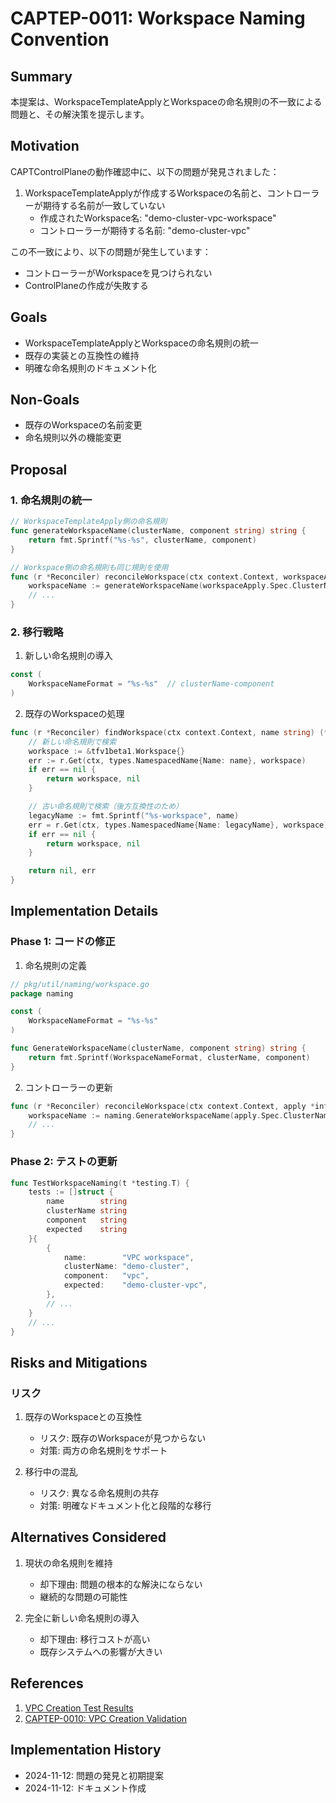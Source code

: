 # CAPTEP-0011: Workspace Naming Convention

## Summary

本提案は、WorkspaceTemplateApplyとWorkspaceの命名規則の不一致による問題と、その解決策を提示します。

## Motivation

CAPTControlPlaneの動作確認中に、以下の問題が発見されました：

1. WorkspaceTemplateApplyが作成するWorkspaceの名前と、コントローラーが期待する名前が一致していない
   - 作成されたWorkspace名: "demo-cluster-vpc-workspace"
   - コントローラーが期待する名前: "demo-cluster-vpc"

この不一致により、以下の問題が発生しています：
- コントローラーがWorkspaceを見つけられない
- ControlPlaneの作成が失敗する

## Goals

- WorkspaceTemplateApplyとWorkspaceの命名規則の統一
- 既存の実装との互換性の維持
- 明確な命名規則のドキュメント化

## Non-Goals

- 既存のWorkspaceの名前変更
- 命名規則以外の機能変更

## Proposal

### 1. 命名規則の統一

```go
// WorkspaceTemplateApply側の命名規則
func generateWorkspaceName(clusterName, component string) string {
    return fmt.Sprintf("%s-%s", clusterName, component)
}

// Workspace側の命名規則も同じ規則を使用
func (r *Reconciler) reconcileWorkspace(ctx context.Context, workspaceApply *infrastructurev1beta1.WorkspaceTemplateApply) error {
    workspaceName := generateWorkspaceName(workspaceApply.Spec.ClusterName, workspaceApply.Spec.Component)
    // ...
}
```

### 2. 移行戦略

1. 新しい命名規則の導入
```go
const (
    WorkspaceNameFormat = "%s-%s"  // clusterName-component
)
```

2. 既存のWorkspaceの処理
```go
func (r *Reconciler) findWorkspace(ctx context.Context, name string) (*tfv1beta1.Workspace, error) {
    // 新しい命名規則で検索
    workspace := &tfv1beta1.Workspace{}
    err := r.Get(ctx, types.NamespacedName{Name: name}, workspace)
    if err == nil {
        return workspace, nil
    }

    // 古い命名規則で検索（後方互換性のため）
    legacyName := fmt.Sprintf("%s-workspace", name)
    err = r.Get(ctx, types.NamespacedName{Name: legacyName}, workspace)
    if err == nil {
        return workspace, nil
    }

    return nil, err
}
```

## Implementation Details

### Phase 1: コードの修正

1. 命名規則の定義
```go
// pkg/util/naming/workspace.go
package naming

const (
    WorkspaceNameFormat = "%s-%s"
)

func GenerateWorkspaceName(clusterName, component string) string {
    return fmt.Sprintf(WorkspaceNameFormat, clusterName, component)
}
```

2. コントローラーの更新
```go
func (r *Reconciler) reconcileWorkspace(ctx context.Context, apply *infrastructurev1beta1.WorkspaceTemplateApply) error {
    workspaceName := naming.GenerateWorkspaceName(apply.Spec.ClusterName, apply.Spec.Component)
    // ...
}
```

### Phase 2: テストの更新

```go
func TestWorkspaceNaming(t *testing.T) {
    tests := []struct {
        name        string
        clusterName string
        component   string
        expected    string
    }{
        {
            name:        "VPC workspace",
            clusterName: "demo-cluster",
            component:   "vpc",
            expected:    "demo-cluster-vpc",
        },
        // ...
    }
    // ...
}
```

## Risks and Mitigations

### リスク

1. 既存のWorkspaceとの互換性
   - リスク: 既存のWorkspaceが見つからない
   - 対策: 両方の命名規則をサポート

2. 移行中の混乱
   - リスク: 異なる命名規則の共存
   - 対策: 明確なドキュメント化と段階的な移行

## Alternatives Considered

1. 現状の命名規則を維持
   - 却下理由: 問題の根本的な解決にならない
   - 継続的な問題の可能性

2. 完全に新しい命名規則の導入
   - 却下理由: 移行コストが高い
   - 既存システムへの影響が大きい

## References

1. [VPC Creation Test Results](../design/vpc-creation-test-results.md)
2. [CAPTEP-0010: VPC Creation Validation](0010-vpc-creation-validation.md)

## Implementation History

- 2024-11-12: 問題の発見と初期提案
- 2024-11-12: ドキュメント作成
